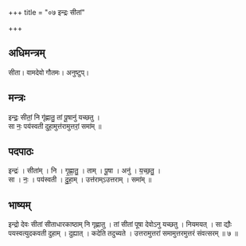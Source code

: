 +++
title = "०७ इन्द्रः सीतां"

+++
## अधिमन्त्रम्
सीता। वामदेवो गौतमः। अनुष्टुप्।

## मन्त्रः
इन्द्रः॒ सीतां॒ नि गृ॑ह्णातु॒ तां पू॒षानु॑ यच्छतु ।  
सा नः॒ पय॑स्वती दुहा॒मुत्त॑रामुत्तरां॒ समा॑म् ॥

## पदपाठः
इन्द्रः॑ । सीता॑म् । नि । गृ॒ह्णा॒तु॒ । ताम् । पू॒षा । अनु॑ । य॒च्छ॒तु॒ ।  
सा । नः॒ । पय॑स्वती । दु॒हा॒म् । उत्त॑राम्ऽउत्तराम् । समा॑म् ॥

## भाष्यम्
इन्द्रो देवः सीतां सीताधारकाष्ठाम् नि गृह्णातु । तां सीतां पूषा देवोऽनु यच्छतु । नियमयत् । सा द्यौः पयस्वत्युदकवती दुहाम् । दुह्यात् । कदेति तदुच्यते । उत्तरामुत्तरां समामुत्तरमुत्तरं संवत्सरम् ॥ ७ ॥